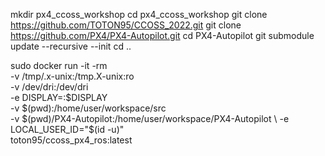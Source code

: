 mkdir px4_ccoss_workshop
cd px4_ccoss_workshop
git clone https://github.com/TOTON95/CCOSS_2022.git
git clone https://github.com/PX4/PX4-Autopilot.git
cd PX4-Autopilot
git submodule update --recursive --init
cd ..

sudo docker run -it -rm \
  -v /tmp/.x-unix:/tmp.X-unix:ro \
  -v /dev/dri:/dev/dri \
  -e DISPLAY=:$DISPLAY \
  -v $(pwd):/home/user/workspace/src \
  -v $(pwd)/PX4-Autopilot:/home/user/workspace/PX4-Autopilot \
  -e LOCAL_USER_ID="$(id -u)" \
  toton95/ccoss_px4_ros:latest